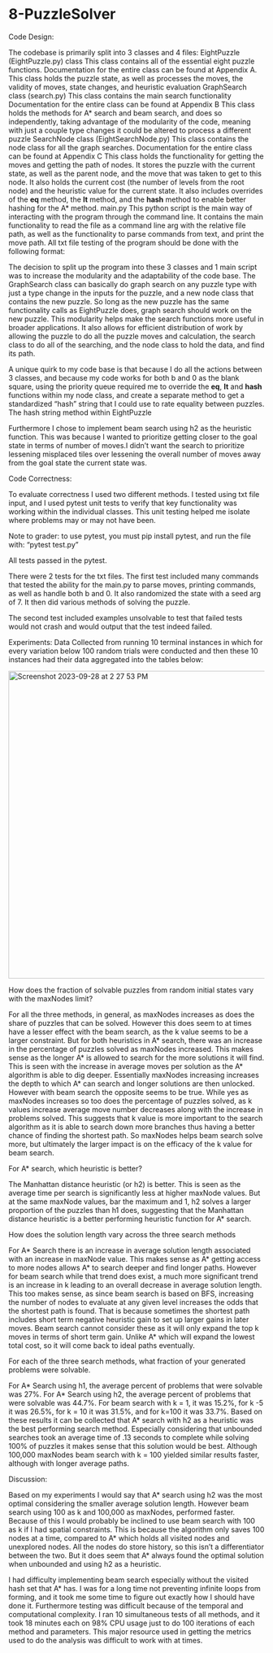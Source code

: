 # 8-PuzzleSolver

Code Design: 

The codebase is primarily split into 3 classes and 4 files:
EightPuzzle (EightPuzzle.py) class
This class contains all of the essential eight puzzle functions. 
Documentation for the entire class can be found at Appendix A.
This class holds the puzzle state, as well as processes the moves, the validity of moves, state changes, and heuristic evaluation
GraphSearch class (search.py)
This class contains the main search functionality 
Documentation for the entire class can be found at Appendix B
This class holds the methods for A* search and beam search, and does so independently, taking advantage of the modularity of the code, meaning with just a couple type changes it could be altered to process a different puzzle
SearchNode class (EightSearchNode.py)
This class contains the node class for all the graph searches.
Documentation for the entire class can be found at Appendix C
This class holds the functionality for getting the moves and getting the path of nodes. It stores the puzzle with the current state, as well as the parent node, and the move that was taken to get to this node. It also holds the current cost (the number of levels from the root node) and the heuristic value for the current state.
It also includes overrides of the __eq__ method, the __lt__ method, and the __hash__ method to enable better hashing for the A* method. 
main.py
This python script is the main way of interacting with the program through the command line. It contains the main functionality to read the file as a command line arg with the relative file path, as well as the functionality to parse commands from text, and print the move path.
All txt file testing of the program should be done with the following format:

The decision to split up the program into these 3 classes and 1 main script was to increase the modularity and the adaptability of the code base. The GraphSearch class can basically do graph search on any puzzle type with just a type change in the inputs for the puzzle, and a new node class that contains the new puzzle. So long as the new puzzle has the same functionality calls as EightPuzzle does, graph search should work on the new puzzle. This modularity helps make the search functions more useful in broader applications. It also allows for efficient distribution of work by allowing the puzzle to do all the puzzle moves and calculation, the search class to do all of the searching, and the node class to hold the data, and find its path.

A unique quirk to my code base is that because I do all the actions between 3 classes, and because my code works for both b and 0 as the blank square, using the priority queue required me to override the __eq__, __lt__ and __hash__ functions within my node class, and create a separate method to get a standardized “hash” string that I could use to rate equality between puzzles. 
The hash string method within EightPuzzle

Furthermore I chose to implement beam search using h2 as the heuristic function. This was because I wanted to prioritize getting closer to the goal state in terms of number of moves.I didn’t want the search to prioritize lessening misplaced tiles over lessening the overall number of moves away from the goal state the current state was.


Code Correctness:

To evaluate correctness I used two different methods. I tested using txt file input, and I used pytest unit tests to verify that key functionality was working within the individual classes. This unit testing helped me isolate where problems may or may not have been.

Note to grader: to use pytest, you must pip install pytest, and run the file with:
“pytest test.py”

All tests passed in the pytest. 

There were 2 tests for the txt files. The first test included many commands that tested the ability for the main.py to parse moves, printing commands, as well as handle both b and 0. It also randomized the state with a seed arg of 7. It then did various methods of solving the puzzle. 

The second test included examples unsolvable to test that failed tests would not crash and would output that the test indeed failed. 

Experiments:
Data Collected from running 10 terminal instances in which for every variation below 100 random trials were conducted and then these 10 instances had their data aggregated into the tables below:

<img width="605" alt="Screenshot 2023-09-28 at 2 27 53 PM" src="https://github.com/jmccormick7/8-PuzzleSolver/assets/123213439/a7a9f70e-10b1-4bbb-9cca-7fb8365e068f">


How does the fraction of solvable puzzles from random initial states vary with the maxNodes limit? 

For all the three methods, in general, as maxNodes increases as does the share of puzzles that can be solved. However this does seem to at times have a lesser effect with the beam search, as the k value seems to be a larger constraint. But for both heuristics in A* search, there was an increase in the percentage of puzzles solved as maxNodes increased. This makes sense as the longer A* is allowed to search for the more solutions it will find. This is seen with the increase in average moves per solution as the A* algorithm is able to dig deeper. Essentially maxNodes increasing increases the depth to which A* can search and longer solutions are then unlocked. However with beam search the opposite seems to be true. While yes as maxNodes increases so too does the percentage of puzzles solved, as k values increase average move number decreases along with the increase in problems solved. This suggests that k value is more important to the search algorithm as it is able to search down more branches thus having a better chance of finding the shortest path. So maxNodes helps beam search solve more, but ultimately the larger impact is on the efficacy of the k value for beam search.

For A* search, which heuristic is better?

The Manhattan distance heuristic (or h2) is better. This is seen as the average time per search is significantly less at higher maxNode values. But at the same maxNode values, bar the maximum and 1, h2 solves a larger proportion of the puzzles than h1 does, suggesting that the Manhattan distance heuristic is a better performing heuristic function for A* search. 

How does the solution length vary across the three search methods

For A* Search there is an increase in average solution length associated with an increase in maxNode value. This makes sense as A* getting access to more nodes allows A* to search deeper and find longer paths. However for beam search while that trend does exist, a much more significant trend is an increase in k leading to an overall decrease in average solution length. This too makes sense, as since beam search is based on BFS, increasing the number of nodes to evaluate at any given level increases the odds that the shortest path is found. That is because sometimes the shortest path includes short term negative heuristic gain to set up larger gains in later moves. Beam search cannot consider these as it will only expand the top k moves in terms of short term gain. Unlike A* which will expand the lowest total cost, so it will come back to ideal paths eventually.

For each of the three search methods, what fraction of your generated problems were solvable. 

For A* Search using h1, the average percent of problems that were solvable was 27%. For A* Search using h2, the average percent of problems that were solvable was 44.7%. For beam search with k = 1, it was 15.2%, for k -5 it was 26.5%, for k = 10 it was 31.5%, and for k=100 it was 33.7%. Based on these results it can be collected that A* search with h2 as a heuristic was the best performing search method. Especially considering that unbounded searches took an average time of .13 seconds to complete while solving 100% of puzzles it makes sense that this solution would be best. Although 100,000 maxNodes beam search with k = 100 yielded similar results faster, although with longer average paths. 

Discussion:

Based on my experiments I would say that A* search using h2 was the most optimal considering the smaller average solution length. However beam search using 100 as k and 100,000 as maxNodes, performed faster. Because of this I would probably be inclined to use beam search with 100 as k if I had spatial constraints. This is because the algorithm only saves 100 nodes at a time, compared to A* which holds all visited nodes and unexplored nodes. All the nodes do store history, so this isn’t a differentiator between the two. But it does seem that A* always found the optimal solution when unbounded and using h2 as a heuristic.

I had difficulty implementing beam search especially without the visited hash set that A* has. I was for a long time not preventing infinite loops from forming, and it took me some time to figure out exactly how I should have done it. Furthermore testing was difficult because of the temporal and computational complexity. I ran 10 simultaneous tests of all methods, and it took 18 minutes each on 98% CPU usage just to do 100 iterations of each method and parameters. This major resource used in getting the metrics used to do the analysis was difficult to work with at times. 
